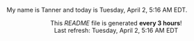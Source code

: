 My name is Tanner and today is Tuesday, April 2, 5:16 AM EDT.

<p align="center">This <i>README</i> file is generated <b>every 3 hours</b>!</br>Last refresh: Tuesday, April 2, 5:16 AM EDT<br /></p>
